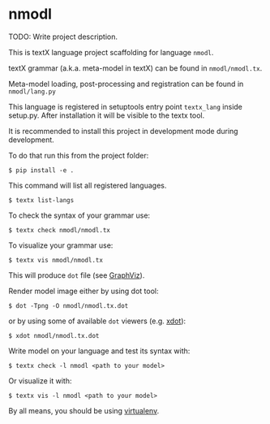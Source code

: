 # nmodl

TODO: Write project description.

This is textX language project scaffolding for language `nmodl`.

textX grammar (a.k.a. meta-model in textX) can be found in
`nmodl/nmodl.tx`.

Meta-model loading, post-processing and registration can be found in
`nmodl/lang.py`

This language is registered in setuptools entry point `textx_lang` inside setup.py.
After installation it will be visible to the textx tool.

It is recommended to install this project in development mode during
development.

To do that run this from the project folder:

    $ pip install -e .

This command will list all registered languages.

    $ textx list-langs

To check the syntax of your grammar use:

    $ textx check nmodl/nmodl.tx

To visualize your grammar use:

    $ textx vis nmodl/nmodl.tx

This will produce `dot` file (see [GraphViz](http://graphviz.org/)).

Render model image either by using dot tool:

    $ dot -Tpng -O nmodl/nmodl.tx.dot

or by using some of available `dot` viewers (e.g.
[xdot](https://github.com/jrfonseca/xdot.py)):

    $ xdot nmodl/nmodl.tx.dot


Write model on your language and test its syntax with:

    $ textx check -l nmodl <path to your model>

Or visualize it with:

    $ textx vis -l nmodl <path to your model>


By all means, you should be using
[virtualenv](https://github.com/pypa/virtualenv).

